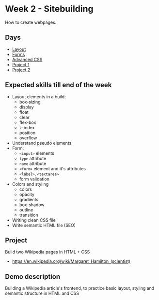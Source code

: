 # Week 2 - Sitebuilding
How to create webpages.

## Days
- [Layout](1-layout)
- [Forms](2-forms)
- [Advanced CSS](3-advanced-css)
- [Project 1](4-project)
- [Project 2](5-project)
 
## Expected skills till end of the week
 - Layout elements in a build:
   - box-sizing 
   - display
   - float
   - clear
   - flex-box
   - z-index
   - position
   - overflow
 - Understand pseudo elements
 - Form:
   - `<input>` elements 
   - `type` attribute
   - `name` attribute
   - `<form>` element and it's attributes
   - `<label>`, `<textarea>` 
   - form validation
 - Colors and styling
   - colors
   - opacity
   - gradients
   - box-shadow
   - outline
   - transition
 - Writing clean CSS file 
 - Write semantic HTML file (SEO)

## Project
Build two Wikipedia pages in HTML + CSS
 - https://en.wikipedia.org/wiki/Margaret_Hamilton_(scientist)

## Demo description
Building a Wikipedia article's frontend, to practice basic layout, styling and semantic structure in HTML and CSS
